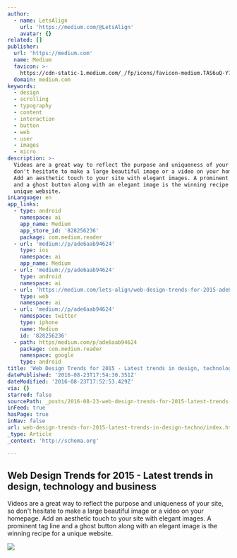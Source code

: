 ```yaml
---
author:
  - name: LetsAlign
    url: 'https://medium.com/@LetsAlign'
    avatar: {}
related: []
publisher:
  url: 'https://medium.com'
  name: Medium
  favicon: >-
    https://cdn-static-1.medium.com/_/fp/icons/favicon-medium.TAS6uQ-Y7kcKgi0xjcYHXw.ico
  domain: medium.com
keywords:
  - design
  - scrolling
  - typography
  - content
  - interaction
  - button
  - web
  - user
  - images
  - micro
description: >-
  Videos are a great way to reflect the purpose and uniqueness of your site, so
  don't hesitate to make a large beautiful image or a video on your homepage.
  Add an aesthetic touch to your site with elegant images. A prominent tag line
  and a ghost button along with an elegant image is the winning recipe for a
  unique website.
inLanguage: en
app_links:
  - type: android
    namespace: ai
    app_name: Medium
    app_store_id: '828256236'
    package: com.medium.reader
  - url: 'medium://p/ade6aab94624'
    type: ios
    namespace: ai
    app_name: Medium
  - url: 'medium://p/ade6aab94624'
    type: android
    namespace: ai
  - url: 'https://medium.com/lets-align/web-design-trends-for-2015-ade6aab94624'
    type: web
    namespace: ai
  - url: 'medium://p/ade6aab94624'
    namespace: twitter
    type: iphone
    name: Medium
    id: '828256236'
  - path: https/medium.com/p/ade6aab94624
    package: com.medium.reader
    namespace: google
    type: android
title: 'Web Design Trends for 2015 - Latest trends in design, technology and business'
datePublished: '2016-08-23T17:54:30.351Z'
dateModified: '2016-08-23T17:52:53.429Z'
via: {}
starred: false
sourcePath: _posts/2016-08-23-web-design-trends-for-2015-latest-trends-in-design-techno.md
inFeed: true
hasPage: true
inNav: false
url: web-design-trends-for-2015-latest-trends-in-design-techno/index.html
_type: Article
_context: 'http://schema.org'

---
```

<article style=""><h1>Web Design Trends for 2015 - Latest trends in design, technology and business</h1><p>Videos are a great way to reflect the purpose and uniqueness of your site, so don't hesitate to make a large beautiful image or a video on your homepage. Add an aesthetic touch to your site with elegant images. A prominent tag line and a ghost button along with an elegant image is the winning recipe for a unique website.</p><img src="https://cdn-images-1.medium.com/max/1200/1*xHHvVk8iFMeIw_QwsnmrbQ.png" /></article>